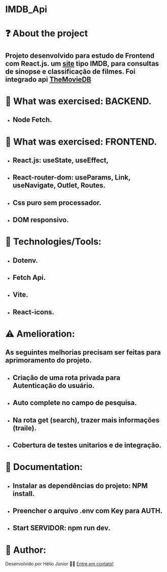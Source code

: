 #  IMDB_Api

# ❓ About the project
## Projeto desenvolvido para estudo de Frontend com React.js. um [site](https://imdb-api-9k1w.vercel.app/) tipo IMDB, para consultas de sinopse e classificação de filmes. Foi integrado api [TheMovieDB](https://developers.themoviedb.org/3/getting-started/introduction)


# 📘 What was exercised: BACKEND.
* ## Node Fetch. 

# 📕 What was exercised: FRONTEND.
* ## React.js: useState, useEffect, 
* ## React-router-dom: useParams, Link, useNavigate, Outlet, Routes. 
* ## Css puro sem processador. 
* ## DOM responsivo.

# 🔧 Technologies/Tools:
+ ## Dotenv.
+ ## Fetch Api.
+ ## Vite.
+ ## React-icons.

# ⚠️ Amelioration:
## As seguintes melhorias precisam ser feitas para aprimoramento do projeto.
+ ## Criação de uma rota privada para Autenticação do usuário.
+ ## Auto complete no campo de pesquisa.
+ ## Na rota get (search), trazer mais informações (traile).
+ ## Cobertura de testes unitarios e de integração.

# 📝 Documentation:

+ ## Instalar as dependências do projeto: NPM install.
+ ## Preencher o arquivo .env com Key para AUTH.
+ ## Start SERVIDOR: npm run dev. 

# 👨‍ Author:
Desenvolvido por Hélio Júnior 👨‍💻 [Entre em contato!](https://www.linkedin.com/in/h%C3%A9lio-j%C3%BAnior-81aa6612a/)
